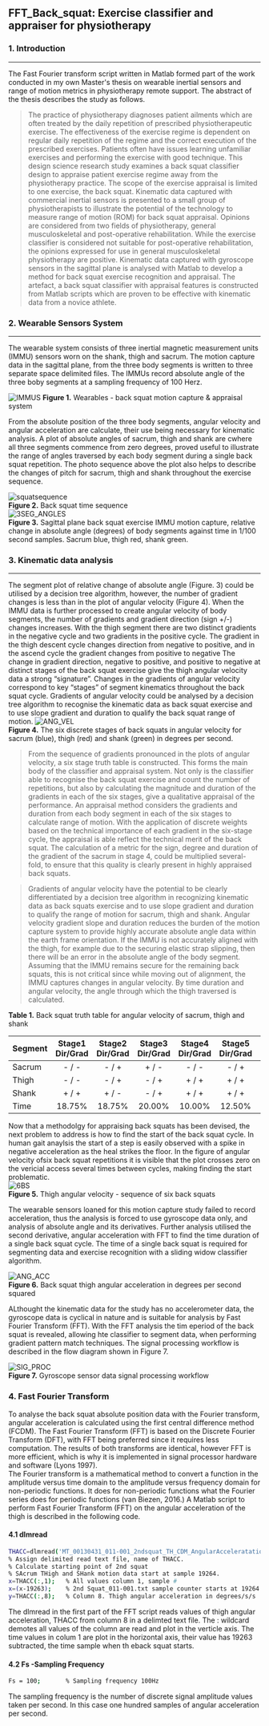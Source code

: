 ## FFT_Back_squat: Exercise classifier and appraiser for physiotherapy

### 1. Introduction
------------------
The Fast Fourier transform script written in Matlab formed part of the work conducted in my own Master's thesis on wearable inertial sensors and range of motion metrics in physiotherapy remote support. The abstract of the thesis describes the study as follows.
>The practice of physiotherapy diagnoses patient ailments which are often treated by the daily repetition of prescribed physiotherapeutic exercise. The effectiveness of the exercise regime is dependent on regular daily repetition of the regime and the correct execution of the prescribed exercises. Patients often have issues learning unfamiliar exercises and performing the exercise with good technique.
This design science research study examines a back squat classifier design to appraise patient exercise regime away from the physiotherapy practice. The scope of the exercise appraisal is limited to one exercise, the back squat. Kinematic data captured with commercial inertial sensors is presented to a small group of physiotherapists to illustrate the potential of the technology to measure range of motion (ROM) for back squat appraisal. Opinions are considered from two fields of physiotherapy, general musculoskeletal and post-operative rehabilitation. While the exercise classifier is considered not suitable for post-operative rehabilitation, the opinions expressed for use in general musculoskeletal physiotherapy are positive. 
Kinematic data captured with gyroscope sensors in the sagittal plane is analysed with Matlab to develop a method for back squat exercise recognition and appraisal. The artefact, a back squat classifier with appraisal features is constructed from Matlab scripts which are proven to be effective with kinematic data from a novice athlete.

### 2. Wearable Sensors System
-----------------------------

The wearable system consists of three inertial magnetic measurement units (IMMU) sensors worn on the shank, thigh and sacrum. The motion capture data in the sagittal plane, from the three body segments is written to three separate space delimited files. The IMMUs record absolute angle of the three boby segments at a sampling frequency of 100 Herz.   

![IMMUS][CLOUD]
**Figure 1.** Wearables - back squat motion capture & appraisal system   

From the absolute position of the three body segments, angular velocity and angular acceleration are calculate, their use being necessary for kinematic analysis. A plot of absolute angles of sacrum, thigh and shank are cwhere all three segments commence from zero degrees, proved useful to illustrate the range of angles traversed by each body segment during a single back squat repetition. The photo sequence above the plot also helps to describe the changes of pitch for sacrum, thigh and shank throughout the exercise sequence.   

![squatsequence][PHOTOSEQU]  
**Figure 2.** Back squat time sequence  
![3SEG_ANGLES][ABS_ANGLE]  
**Figure 3.** Sagittal plane back squat exercise IMMU motion capture, relative change in absolute angle (degrees) of body segments against time in 1/100 second samples. Sacrum blue, thigh red, shank green.   

### 3. Kinematic data analysis
--------------------------
The segment plot of relative change of absolute angle (Figure. 3) could be utilised by a decision tree algorithm, however, the number of gradient changes is less than in the plot of angular velocity (Figure 4). When the IMMU data is further processed to create angular velocity of body segments, the number of gradients and gradient direction (sign +/-) changes increases. With the thigh segment there are two distinct gradients in the negative cycle and two gradients in the positive cycle. The gradient in the thigh descent cycle changes direction from negative to positive, and in the ascend cycle the gradient changes from positive to negative
The change in gradient direction, negative to positive, and positive to negative at distinct stages of the back squat exercise give the thigh angular velocity data a strong “signature”. Changes in the gradients of angular velocity correspond to key “stages” of segment kinematics throughout the back squat cycle. Gradients of angular velocity could be analysed by a decision tree algorithm to recognise the kinematic data as back squat exercise and to use slope gradient and duration to qualify the back squat range of motion.
![ANG_VEL][6STAGE_ANG_VEL]   
**Figure 4.** The six discrete stages of back squats in angular velocity for sacrum (blue), thigh (red) and shank (green) in degrees per second.   

>From the sequence of gradients pronounced in the plots of angular velocity, a six stage truth table is constructed. This forms the main body of the classifier and appraisal system. Not only is the classifier able to recognise the back squat exercise and count the number of repetitions, but also by calculating the magnitude and duration of the gradients in each of the six stages, give a qualitative appraisal of the performance. An appraisal method considers the gradients and duration from each body segment in each of the six stages to calculate range of motion. With the application of discrete weights based on the technical importance of each gradient in the six-stage cycle, the appraisal is able reflect the technical merit of the back squat. The calculation of a metric for the sign, degree and duration of the gradient of the sacrum in stage 4, could be multiplied several-fold, to ensure that this quality is clearly present in highly appraised back squats.

>Gradients of angular velocity have the potential to be clearly differentiated by a decision tree algorithm in recognizing kinematic data as back squats exercise and to use slope gradient and duration to qualify the range of motion for sacrum, thigh and shank. Angular velocity gradient slope and duration reduces the burden of the motion capture system to provide highly accurate absolute angle data within the earth frame orientation. If the IMMU is not accurately aligned with the thigh, for example due to the securing elastic strap slipping, then there will be an error in the absolute angle of the body segment. Assuming that the IMMU remains secure for the remaining back squats, this is not critical since while moving out of alignment, the IMMU captures changes in angular velocity. By time duration and angular velocity, the angle through which the thigh traversed is calculated.   

**Table 1.** Back squat truth table for angular velocity of sacrum, thigh and shank   

|Segment|Stage1 Dir/Grad|Stage2 Dir/Grad|Stage3 Dir/Grad|Stage4 Dir/Grad|Stage5 Dir/Grad|Stage6 Dir/Grad|   
|:------|:------:|:------:|:------:|:------:|:------:|:------:|
|Sacrum |	- / - |	- / + |	+ / - |	- / - |	- / + |	+ / - |   
|Thigh  | - / - |	- / + |	- / + |	+ / + |	+ / +	| + / - |    
|Shank	| + / +	| + / - |	- / +	| + / +	| + / + |	+ / - |    
|Time   |18.75%	|18.75%	|20.00%	|10.00%	|12.50%	|20.00%|    

Now that a methodolgy for appraising back squats has been devised, the next problem to address is how to find the start of the back squat cycle. In human gait anaylsis the start of a step is easily observed with a spike in negative acceleration as the heal strikes the floor. In the figure of angular velocity ofsix back squat repetitions it is visible that the plot crosses zero on the vericial access several times between cycles, making finding the start problematic.  
![6BS][6BACKSQUATS]   
**Figure 5.** Thigh angular velocity - sequence of six back squats   

The wearable sensors loaned for this motion capture study failed to record acceleration, thus the analysis is forced to use gyroscope data only, and analysis of absolute angle and its derivatives. Further analysis utilised the second derivative, angular acceleration with FFT to find the time duration of a single back squat cycle. The time of a single back squat is required for segmenting data and exercise recognition with a sliding widow classifier algorithm.   

![ANG_ACC][ANG_ACCEL]   
**Figure 6.** Back squat thigh angular acceleration in degrees per second squared   


ALthought the kinematic data for the study has no accelerometer data, the gyroscope data is cyclical in nature and is suitable for analysis by Fast Fourier Transform (FFT). With the FFT analysis the tim eperiod of the back squat is revealed, allowing hte classifier to segment data, when performing gradient pattern match techniques. The signal processing workflow is described in the flow diagram shown in Figure 7.

![SIG_PROC][SIG_PROC_FLOW]   
**Figure 7.** Gyroscope sensor data signal processing workflow   


### 4. Fast Fourier Transform   

To analyse the back squat absolute position data with the Fourier transform, angular acceleration is calculated using the first central difference method (FCDM). The Fast Fourier Transform (FFT) is based on the Discrete Fourier Transform (DFT), with FFT being preferred since it requires less computation. The results of both transforms are identical, however FFT is more efficient, which is why it is implemented in signal processor hardware and software (Lyons 1997).   
The Fourier transform is a mathematical method to convert a function in the amplitude versus time domain to the amplitude versus frequency domain for non-periodic functions. It does for non-periodic functions what the Fourier series does for periodic functions (van Biezen, 2016.) 
A Matlab script to perform Fast Fourier Transform (FFT) on the angular acceleration of the thigh is described in the following code.
#### 4.1 dlmread   

```sh
THACC=dlmread('MT_00130431_011-001_2ndsquat_TH_CDM_AngularAcceleratation.txt');
% Assign delimited read text file, name of THACC. 
% Calculate starting point of 2nd squat
% SAcrum THigh and SHank motion data start at sample 19264. 
x=THACC(:,1);   % All values column 1, sample #
x=(x-19263);    % 2nd Squat_011-001.txt sample counter starts at 19264 
y=THACC(:,8);   % Column 8. Thigh angular acceleration in degrees/s/s
```
The dlmread in the first part of the FFT script reads values of thigh angular acceleration, THACC from column 8 in a delimted text file. The : wildcard demotes all values of the column are read and plot in the verticle axis. The time values in colum 1 are plot in the horizontal axis, their value has 19263 subtracted, the time sample when th eback squat starts.   

#### 4.2 Fs -Sampling Frequency
```sh
Fs = 100;       % Sampling frequency 100Hz   
```
The sampling frequency is the number of discrete signal amplitude values taken per second. In this case one hundred samples of angular acceleration per second.   






[CLOUD]:https://github.com/ajrussell999/FFT_Back_squat/blob/master/images/Wearables_cloud.png   
[PHOTOSEQU]:https://github.com/ajrussell999/FFT_Back_squat/blob/master/images/photosequence.png
[ABS_ANGLE]:https://github.com/ajrussell999/FFT_Back_squat/blob/master/images/absolute_angle.png
[6STAGE_ANG_VEL]:https://github.com/ajrussell999/FFT_Back_squat/blob/master/images/good_squat_6stages.png
[6BACKSQUATS]:https://github.com/ajrussell999/FFT_Back_squat/blob/master/images/6backsquats_ang_vel.png 
[ANG_ACCEL]:https://github.com/ajrussell999/FFT_Back_squat/blob/master/images/backsquat_ang_accel.jpg 
[SIG_PROC_FLOW]:https://github.com/ajrussell999/FFT_Back_squat/blob/master/images/workflow_signal_proc.png


